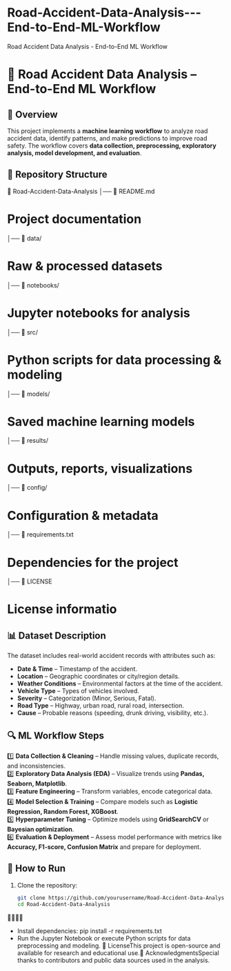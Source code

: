# Road-Accident-Data-Analysis---End-to-End-ML-Workflow
Road Accident Data Analysis - End-to-End ML Workflow


# 🚦 Road Accident Data Analysis – End-to-End ML Workflow

## 📌 Overview
This project implements a **machine learning workflow** to analyze road accident data, identify patterns, and make predictions to improve road safety. The workflow covers **data collection, preprocessing, exploratory analysis, model development, and evaluation**.

## 📁 Repository Structure
📂 Road-Accident-Data-Analysis
│── 📄 README.md              
# Project documentation 
│── 📂 data/    
# Raw & processed datasets 
│── 📂 notebooks/   
# Jupyter notebooks for analysis 
│── 📂 src/                  
# Python scripts for data processing & modeling 
│── 📂 models/       
# Saved machine learning models
│── 📂 results/              
# Outputs, reports, visualizations
│── 📂 config/               
# Configuration & metadata
│── 📄 requirements.txt      
# Dependencies for the project 
│── 📄 LICENSE       
# License informatio




## 📊 Dataset Description
The dataset includes real-world accident records with attributes such as:
- **Date & Time** – Timestamp of the accident.
- **Location** – Geographic coordinates or city/region details.
- **Weather Conditions** – Environmental factors at the time of the accident.
- **Vehicle Type** – Types of vehicles involved.
- **Severity** – Categorization (Minor, Serious, Fatal).
- **Road Type** – Highway, urban road, rural road, intersection.
- **Cause** – Probable reasons (speeding, drunk driving, visibility, etc.).

## 🔍 ML Workflow Steps
1️⃣ **Data Collection & Cleaning** – Handle missing values, duplicate records, and inconsistencies.  
2️⃣ **Exploratory Data Analysis (EDA)** – Visualize trends using **Pandas, Seaborn, Matplotlib**.  
3️⃣ **Feature Engineering** – Transform variables, encode categorical data.  
4️⃣ **Model Selection & Training** – Compare models such as **Logistic Regression, Random Forest, XGBoost**.  
5️⃣ **Hyperparameter Tuning** – Optimize models using **GridSearchCV** or **Bayesian optimization**.  
6️⃣ **Evaluation & Deployment** – Assess model performance with metrics like **Accuracy, F1-score, Confusion Matrix** and prepare for deployment.  

## 🚀 How to Run
1. Clone the repository:
   ```bash
   git clone https://github.com/yourusername/Road-Accident-Data-Analysis.git
   cd Road-Accident-Data-Analysis


- Install dependencies:
pip install -r requirements.txt
- Run the Jupyter Notebook or execute Python scripts for data preprocessing and modeling.
📜 LicenseThis project is open-source and available for research and educational use.🙌 AcknowledgmentsSpecial thanks to contributors and public data sources used in the analysis.
